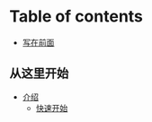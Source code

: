 # Table of contents

* [写在前面](README.md)

## 从这里开始 <a id="jie-shao"></a>

* [介绍](jie-shao/kuai-su-kai-shi/README.md)
  * [快速开始](jie-shao/kuai-su-kai-shi/kuai-su-kai-shi.md)

